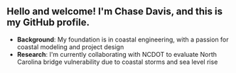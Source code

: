 ## Hello and welcome! I'm Chase Davis, and this is my GitHub profile.
- **Background**: My foundation is in coastal engineering, with a passion for coastal modeling and project design
- **Research**: I'm currently collaborating with NCDOT to evaluate North Carolina bridge vulnerability due to coastal storms and sea level rise

<!--
**chase23davis/chase23davis** is a ✨ _special_ ✨ repository because its `README.md` (this file) appears on your GitHub profile.

Here are some ideas to get you started:

- 🔭 I’m currently working on ...
- 🌱 I’m currently learning ...
- 👯 I’m looking to collaborate on ...
- 🤔 I’m looking for help with ...
- 💬 Ask me about ...
- 📫 How to reach me: ...
- 😄 Pronouns: ...
- ⚡ Fun fact: ...
-->
